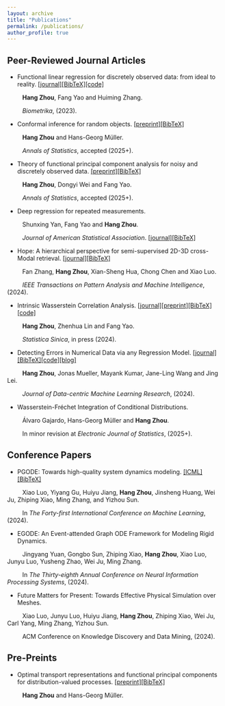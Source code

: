 ```yaml
---
layout: archive
title: "Publications"
permalink: /publications/
author_profile: true
---
```

## Peer-Reviewed Journal Articles

- Functional linear regression for discretely observed data: from ideal to reality. [\[journal\]](https://academic.oup.com/biomet/article-abstract/110/2/381/6726182)[\[BibTeX\]](https://hg-zh.github.io/files/bmka_flr)[\[code\]](https://github.com/hg-zh/FLR)

&nbsp;&nbsp;&nbsp;&nbsp;&nbsp;&nbsp;&nbsp;&nbsp; **Hang Zhou**, Fang Yao and Huiming Zhang.

&nbsp;&nbsp;&nbsp;&nbsp;&nbsp;&nbsp;&nbsp;&nbsp; *Biometrika*, (2023).

- Conformal inference for random objects. [\[preprint\]](https://arxiv.org/abs/2405.00294)[\[BibTeX\]](https://hg-zh.github.io/files/arXiv_OC)

&nbsp;&nbsp;&nbsp;&nbsp;&nbsp;&nbsp;&nbsp;&nbsp; **Hang Zhou** and Hans-Georg Müller.

&nbsp;&nbsp;&nbsp;&nbsp;&nbsp;&nbsp;&nbsp;&nbsp;  *Annals of Statistics*, accepted (2025+).

- Theory of functional principal component analysis for noisy and discretely observed data. [\[preprint\]](https://arxiv.org/abs/2209.08768)[\[BibTeX\]](https://hg-zh.github.io/files/arXiv_FPCA)

&nbsp;&nbsp;&nbsp;&nbsp;&nbsp;&nbsp;&nbsp;&nbsp; **Hang Zhou**, Dongyi Wei and Fang Yao.

&nbsp;&nbsp;&nbsp;&nbsp;&nbsp;&nbsp;&nbsp;&nbsp; *Annals of Statistics*,  accepted (2025+).



- Deep regression for repeated measurements. 

&nbsp;&nbsp;&nbsp;&nbsp;&nbsp;&nbsp;&nbsp;&nbsp; Shunxing Yan, Fang Yao and **Hang Zhou**.

&nbsp;&nbsp;&nbsp;&nbsp;&nbsp;&nbsp;&nbsp;&nbsp;  *Journal of American Statistical Association*.  [\[journal\]](https://www.tandfonline.com/doi/full/10.1080/01621459.2025.2458344)[\[BibTeX\]](https://hg-zh.github.io/files/drr)

- Hope: A hierarchical perspective for semi-supervised 2D-3D cross-Modal retrieval. [\[journal\]](https://doi.org/10.1109/TPAMI.2024.3412760)[\[BibTeX\]](https://hg-zh.github.io/files/HOPE)

&nbsp;&nbsp;&nbsp;&nbsp;&nbsp;&nbsp;&nbsp;&nbsp; Fan Zhang, **Hang Zhou**, Xian-Sheng Hua, Chong Chen and Xiao Luo. 

&nbsp;&nbsp;&nbsp;&nbsp;&nbsp;&nbsp;&nbsp;&nbsp; *IEEE Transactions on Pattern Analysis and Machine Intelligence*,  (2024).

- Intrinsic Wasserstein Correlation Analysis. [\[journal\]](https://www3.stat.sinica.edu.tw/ss_newpaper/SS-2023-0147_na.pdf)[\[preprint\]](https://arxiv.org/abs/2105.15000)[\[BibTeX\]](https://hg-zh.github.io/files/arXiv_WCCA)[\[code\]](https://github.com/hg-zh/WICA)

&nbsp;&nbsp;&nbsp;&nbsp;&nbsp;&nbsp;&nbsp;&nbsp; **Hang Zhou**, Zhenhua Lin and Fang Yao.

&nbsp;&nbsp;&nbsp;&nbsp;&nbsp;&nbsp;&nbsp;&nbsp; *Statistica Sinica*, in press (2024).

- Detecting Errors in Numerical Data via any Regression Model. [\[journal\]](https://openreview.net/forum?id=CIQ5iemeTw)[\[BibTeX\]](https://hg-zh.github.io/files/arXiv_DE)[\[code\]](https://github.com/hg-zh/RLE)[\[blog\]](https://web-git-jwmueller-regressionblog-cleanlab.vercel.app/blog/regression/)

&nbsp;&nbsp;&nbsp;&nbsp;&nbsp;&nbsp;&nbsp;&nbsp; **Hang Zhou**, Jonas Mueller, Mayank Kumar, Jane-Ling Wang and Jing Lei.

&nbsp;&nbsp;&nbsp;&nbsp;&nbsp;&nbsp;&nbsp;&nbsp; *Journal of Data-centric Machine Learning Research*,  (2024).

- Wasserstein-Fréchet Integration of Conditional Distributions.

&nbsp;&nbsp;&nbsp;&nbsp;&nbsp;&nbsp;&nbsp;&nbsp; Álvaro Gajardo, Hans-Georg Müller and **Hang Zhou**.

&nbsp;&nbsp;&nbsp;&nbsp;&nbsp;&nbsp;&nbsp;&nbsp; In minor revision at *Electronic Journal of Statistics*,  (2025+).






## Conference Papers

- PGODE: Towards high-quality system dynamics modeling. [\[ICML\]](https://openreview.net/forum?id=jrE7geZekq)[\[BibTeX\]](https://hg-zh.github.io/files/PGODE)

&nbsp;&nbsp;&nbsp;&nbsp;&nbsp;&nbsp;&nbsp;&nbsp; Xiao Luo, Yiyang Gu, Huiyu Jiang, **Hang Zhou**, Jinsheng Huang, Wei Ju, Zhiping Xiao, Ming Zhang, and Yizhou Sun.

&nbsp;&nbsp;&nbsp;&nbsp;&nbsp;&nbsp;&nbsp;&nbsp; In *The Forty-first International Conference on Machine Learning*, (2024).

- EGODE: An Event-attended Graph ODE Framework for Modeling Rigid Dynamics. 

&nbsp;&nbsp;&nbsp;&nbsp;&nbsp;&nbsp;&nbsp;&nbsp; Jingyang Yuan, Gongbo Sun, Zhiping Xiao, **Hang Zhou**, Xiao Luo, Junyu Luo, Yusheng Zhao, Wei Ju, Ming Zhang.

&nbsp;&nbsp;&nbsp;&nbsp;&nbsp;&nbsp;&nbsp;&nbsp; In *The Thirty-eighth Annual Conference on Neural Information Processing Systems*, (2024).

- Future Matters for Present: Towards Effective Physical Simulation over Meshes.

&nbsp;&nbsp;&nbsp;&nbsp;&nbsp;&nbsp;&nbsp;&nbsp; Xiao Luo, Junyu Luo, Huiyu Jiang, **Hang Zhou**, Zhiping Xiao, Wei Ju, Carl Yang, Ming Zhang, Yizhou Sun.

&nbsp;&nbsp;&nbsp;&nbsp;&nbsp;&nbsp;&nbsp;&nbsp; ACM Conference on Knowledge Discovery and Data Mining, (2024).

## Pre-Preints 

- Optimal transport representations and functional principal components for distribution-valued processes.  [\[preprint\]](https://arxiv.org/abs/2310.20088)[\[BibTeX\]](https://hg-zh.github.io/files/arXiv_OT)

&nbsp;&nbsp;&nbsp;&nbsp;&nbsp;&nbsp;&nbsp;&nbsp; **Hang Zhou** and Hans-Georg Müller.



